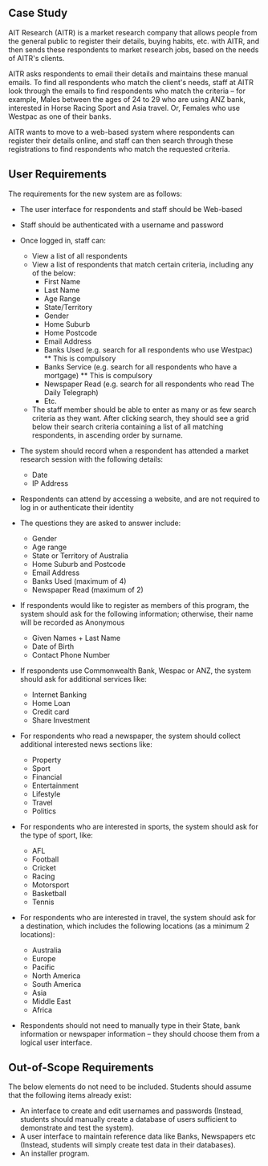 ## Case Study

AIT Research (AITR) is a market research company that allows people from the general public to register their details, buying habits, etc. with AITR, and then sends these respondents to market research jobs, based on the needs of AITR's clients.

AITR asks respondents to email their details and maintains these manual emails. To find all respondents who match the client's needs, staff at AITR look through the emails to find respondents who match the criteria – for example, Males between the ages of 24 to 29 who are using ANZ bank, interested in Horse Racing Sport and Asia travel. Or, Females who use Westpac as one of their banks.

AITR wants to move to a web-based system where respondents can register their details online, and staff can then search through these registrations to find respondents who match the requested criteria.

## User Requirements

The requirements for the new system are as follows:

- The user interface for respondents and staff should be Web-based
- Staff should be authenticated with a username and password
- Once logged in, staff can:
  - View a list of all respondents
  - View a list of respondents that match certain criteria, including any of the below:
    - First Name
    - Last Name
    - Age Range
    - State/Territory
    - Gender
    - Home Suburb
    - Home Postcode
    - Email Address
    - Banks Used (e.g. search for all respondents who use Westpac) ** This is compulsory
    - Banks Service (e.g. search for all respondents who have a mortgage) ** This is compulsory
    - Newspaper Read (e.g. search for all respondents who read The Daily Telegraph)
    - Etc.
  - The staff member should be able to enter as many or as few search criteria as they want. After clicking search, they should see a grid below their search criteria containing a list of all matching respondents, in ascending order by surname.

- The system should record when a respondent has attended a market research session with the following details:
  - Date
  - IP Address

- Respondents can attend by accessing a website, and are not required to log in or authenticate their identity

- The questions they are asked to answer include:
  - Gender
  - Age range
  - State or Territory of Australia
  - Home Suburb and Postcode
  - Email Address
  - Banks Used (maximum of 4)
  - Newspaper Read (maximum of 2)

- If respondents would like to register as members of this program, the system should ask for the following information; otherwise, their name will be recorded as Anonymous
  - Given Names + Last Name
  - Date of Birth
  - Contact Phone Number

- If respondents use Commonwealth Bank, Wespac or ANZ, the system should ask for additional services like:
  - Internet Banking
  - Home Loan
  - Credit card
  - Share Investment

- For respondents who read a newspaper, the system should collect additional interested news sections like:
  - Property
  - Sport
  - Financial
  - Entertainment
  - Lifestyle
  - Travel
  - Politics

- For respondents who are interested in sports, the system should ask for the type of sport, like:
  - AFL
  - Football
  - Cricket
  - Racing
  - Motorsport
  - Basketball
  - Tennis

- For respondents who are interested in travel, the system should ask for a destination, which includes the following locations (as a minimum 2 locations):
  - Australia
  - Europe
  - Pacific
  - North America
  - South America
  - Asia
  - Middle East
  - Africa

- Respondents should not need to manually type in their State, bank information or newspaper information – they should choose them from a logical user interface.

## Out-of-Scope Requirements

The below elements do not need to be included. Students should assume that the following items already exist:

- An interface to create and edit usernames and passwords (Instead, students should manually create a database of users sufficient to demonstrate and test the system).
- A user interface to maintain reference data like Banks, Newspapers etc (Instead, students will simply create test data in their databases).
- An installer program.
